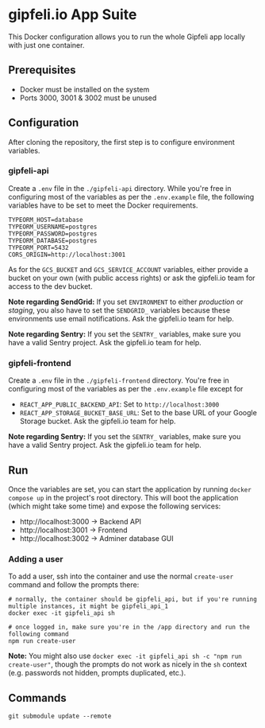 # gipfeli.io App Suite

This Docker configuration allows you to run the whole Gipfeli app locally with just one container.

## Prerequisites

* Docker must be installed on the system
* Ports 3000, 3001 & 3002 must be unused

## Configuration

After cloning the repository, the first step is to configure environment variables.

### gipfeli-api

Create a `.env` file in the `./gipfeli-api` directory. While you're free in configuring most of the variables as per the `.env.example` file, the following variables have to be set to meet the Docker requirements.

```
TYPEORM_HOST=database
TYPEORM_USERNAME=postgres
TYPEORM_PASSWORD=postgres
TYPEORM_DATABASE=postgres
TYPEORM_PORT=5432
CORS_ORIGIN=http://localhost:3001
```

As for the `GCS_BUCKET` and `GCS_SERVICE_ACCOUNT` variables, either provide a bucket on your own (with public access rights) or ask the gipfeli.io team for access to the dev bucket.

**Note regarding SendGrid:** If you set `ENVIRONMENT` to either *production* or *staging*, you also have to set the `SENDGRID_` variables because these environments use email notifications. Ask the gipfeli.io team for help.

**Note regarding Sentry:** If you set the `SENTRY_` variables, make sure you have a valid Sentry project. Ask the gipfeli.io team for help.

### gipfeli-frontend

Create a `.env` file in the `./gipfeli-frontend` directory. You're free in configuring most of the variables as per the `.env.example` file except for

* `REACT_APP_PUBLIC_BACKEND_API`: Set to `http://localhost:3000`
* `REACT_APP_STORAGE_BUCKET_BASE_URL`: Set to the base URL of your Google Storage bucket. Ask the gipfeli.io team for help.

**Note regarding Sentry:** If you set the `SENTRY_` variables, make sure you have a valid Sentry project. Ask the gipfeli.io team for help.

## Run

Once the variables are set, you can start the application by running `docker compose up` in the project's root directory. This will boot the application (which might take some time) and expose the following services:

* http://localhost:3000 -> Backend API
* http://localhost:3001 -> Frontend
* http://localhost:3002 -> Adminer database GUI

### Adding a user

To add a user, ssh into the container and use the normal `create-user` command and follow the prompts there:

```
# normally, the container should be gipfeli_api, but if you're running multiple instances, it might be gipfeli_api_1
docker exec -it gipfeli_api sh

# once logged in, make sure you're in the /app directory and run the following command
npm run create-user
```

**Note:** You might also use `docker exec -it gipfeli_api sh -c "npm run create-user"`, though the prompts do not work as nicely in the `sh` context (e.g. passwords not hidden, prompts duplicated, etc.).

## Commands

```
git submodule update --remote
```
